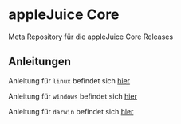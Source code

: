 # appleJuice Core

Meta Repository für die appleJuice Core Releases

## Anleitungen

Anleitung für `linux` befindet sich [hier](./linux/)

Anleitung für `windows` befindet sich [hier](./windows/)

Anleitung für `darwin` befindet sich [hier](./darwin/)
